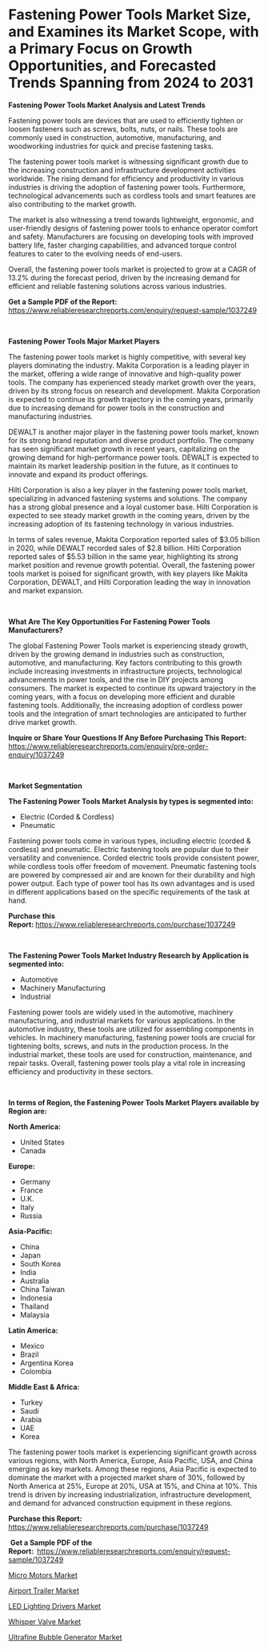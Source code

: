 <p><h1>Fastening Power Tools Market Size, and Examines its Market Scope, with a Primary Focus on Growth Opportunities, and Forecasted Trends Spanning from 2024 to 2031</h1></p><p><strong>Fastening Power Tools Market Analysis and Latest Trends</strong></p>
<p><p>Fastening power tools are devices that are used to efficiently tighten or loosen fasteners such as screws, bolts, nuts, or nails. These tools are commonly used in construction, automotive, manufacturing, and woodworking industries for quick and precise fastening tasks.</p><p>The fastening power tools market is witnessing significant growth due to the increasing construction and infrastructure development activities worldwide. The rising demand for efficiency and productivity in various industries is driving the adoption of fastening power tools. Furthermore, technological advancements such as cordless tools and smart features are also contributing to the market growth.</p><p>The market is also witnessing a trend towards lightweight, ergonomic, and user-friendly designs of fastening power tools to enhance operator comfort and safety. Manufacturers are focusing on developing tools with improved battery life, faster charging capabilities, and advanced torque control features to cater to the evolving needs of end-users.</p><p>Overall, the fastening power tools market is projected to grow at a CAGR of 13.2% during the forecast period, driven by the increasing demand for efficient and reliable fastening solutions across various industries.</p></p>
<p><strong>Get a Sample PDF of the Report:&nbsp;</strong> <a href="https://www.reliableresearchreports.com/enquiry/request-sample/1037249">https://www.reliableresearchreports.com/enquiry/request-sample/1037249</a></p>
<p>&nbsp;</p>
<p><strong>Fastening Power Tools Major Market Players</strong></p>
<p><p>The fastening power tools market is highly competitive, with several key players dominating the industry. Makita Corporation is a leading player in the market, offering a wide range of innovative and high-quality power tools. The company has experienced steady market growth over the years, driven by its strong focus on research and development. Makita Corporation is expected to continue its growth trajectory in the coming years, primarily due to increasing demand for power tools in the construction and manufacturing industries.</p><p>DEWALT is another major player in the fastening power tools market, known for its strong brand reputation and diverse product portfolio. The company has seen significant market growth in recent years, capitalizing on the growing demand for high-performance power tools. DEWALT is expected to maintain its market leadership position in the future, as it continues to innovate and expand its product offerings.</p><p>Hilti Corporation is also a key player in the fastening power tools market, specializing in advanced fastening systems and solutions. The company has a strong global presence and a loyal customer base. Hilti Corporation is expected to see steady market growth in the coming years, driven by the increasing adoption of its fastening technology in various industries.</p><p>In terms of sales revenue, Makita Corporation reported sales of $3.05 billion in 2020, while DEWALT recorded sales of $2.8 billion. Hilti Corporation reported sales of $5.53 billion in the same year, highlighting its strong market position and revenue growth potential. Overall, the fastening power tools market is poised for significant growth, with key players like Makita Corporation, DEWALT, and Hilti Corporation leading the way in innovation and market expansion.</p></p>
<p>&nbsp;</p>
<p><strong>What Are The Key Opportunities For Fastening Power Tools Manufacturers?</strong></p>
<p><p>The global Fastening Power Tools market is experiencing steady growth, driven by the growing demand in industries such as construction, automotive, and manufacturing. Key factors contributing to this growth include increasing investments in infrastructure projects, technological advancements in power tools, and the rise in DIY projects among consumers. The market is expected to continue its upward trajectory in the coming years, with a focus on developing more efficient and durable fastening tools. Additionally, the increasing adoption of cordless power tools and the integration of smart technologies are anticipated to further drive market growth.</p></p>
<p><strong>Inquire or Share Your Questions If Any Before Purchasing This Report:</strong> <a href="https://www.reliableresearchreports.com/enquiry/pre-order-enquiry/1037249">https://www.reliableresearchreports.com/enquiry/pre-order-enquiry/1037249</a></p>
<p>&nbsp;</p>
<p><strong>Market Segmentation</strong></p>
<p><strong>The Fastening Power Tools Market Analysis by types is segmented into:</strong></p>
<p><ul><li>Electric (Corded & Cordless)</li><li>Pneumatic</li></ul></p>
<p><p>Fastening power tools come in various types, including electric (corded & cordless) and pneumatic. Electric fastening tools are popular due to their versatility and convenience. Corded electric tools provide consistent power, while cordless tools offer freedom of movement. Pneumatic fastening tools are powered by compressed air and are known for their durability and high power output. Each type of power tool has its own advantages and is used in different applications based on the specific requirements of the task at hand.</p></p>
<p><strong>Purchase this Report:&nbsp;</strong><a href="https://www.reliableresearchreports.com/purchase/1037249">https://www.reliableresearchreports.com/purchase/1037249</a></p>
<p>&nbsp;</p>
<p><strong>The Fastening Power Tools Market Industry Research by Application is segmented into:</strong></p>
<p><ul><li>Automotive</li><li>Machinery Manufacturing</li><li>Industrial</li></ul></p>
<p><p>Fastening power tools are widely used in the automotive, machinery manufacturing, and industrial markets for various applications. In the automotive industry, these tools are utilized for assembling components in vehicles. In machinery manufacturing, fastening power tools are crucial for tightening bolts, screws, and nuts in the production process. In the industrial market, these tools are used for construction, maintenance, and repair tasks. Overall, fastening power tools play a vital role in increasing efficiency and productivity in these sectors.</p></p>
<p>&nbsp;</p>
<p><strong>In terms of Region, the Fastening Power Tools Market Players available by Region are:</strong></p>
<p>
    <p> <strong> North America: </strong>
        <ul>
            <li>United States</li>
            <li>Canada</li>
        </ul>
        </p> 
    <p> <strong> Europe: </strong>
        <ul>
            <li>Germany</li>
            <li>France</li>
            <li>U.K.</li>
            <li>Italy</li>
            <li>Russia</li>
        </ul>
        </p> 
    <p> <strong> Asia-Pacific: </strong>
        <ul>
            <li>China</li>
            <li>Japan</li>
            <li>South Korea</li>
            <li>India</li>
            <li>Australia</li>
            <li>China Taiwan</li>
            <li>Indonesia</li>
            <li>Thailand</li>
            <li>Malaysia</li>
        </ul>
        </p> 
    <p> <strong> Latin America: </strong>
        <ul>
            <li>Mexico</li>
            <li>Brazil</li>
            <li>Argentina Korea</li>
            <li>Colombia</li>
        </ul>
        </p> 
    <p> <strong> Middle East & Africa: </strong>
        <ul>
            <li>Turkey</li>
            <li>Saudi</li>
            <li>Arabia</li>
            <li>UAE</li>
            <li>Korea</li>
        </ul>
    </p>
    </p>
<p><p>The fastening power tools market is experiencing significant growth across various regions, with North America, Europe, Asia Pacific, USA, and China emerging as key markets. Among these regions, Asia Pacific is expected to dominate the market with a projected market share of 30%, followed by North America at 25%, Europe at 20%, USA at 15%, and China at 10%. This trend is driven by increasing industrialization, infrastructure development, and demand for advanced construction equipment in these regions.</p></p>
<p><strong>Purchase this Report: </strong><a href="https://www.reliableresearchreports.com/purchase/1037249">https://www.reliableresearchreports.com/purchase/1037249</a></p>
<p>&nbsp;<strong>Get a Sample PDF of the Report:&nbsp;&nbsp;</strong><a href="https://www.reliableresearchreports.com/enquiry/request-sample/1037249">https://www.reliableresearchreports.com/enquiry/request-sample/1037249</a></p>
<p><strong></strong></p>
<p><p><a href="https://github.com/aliciawhite5576/Market-Research-Report-List-3/blob/main/micro-motors-market.md">Micro Motors Market</a></p><p><a href="https://medium.com/@briaabshire1988/airport-trailer-market-insights-into-market-cagr-market-trends-and-growth-strategies-52d2eea17f7b">Airport Trailer Market</a></p><p><a href="https://github.com/laholand/Market-Research-Report-List-1/blob/main/led-lighting-drivers-market.md">LED Lighting Drivers Market</a></p><p><a href="https://medium.com/@briaabshire1988/whisper-valve-market-analysis-its-cagr-market-segmentation-and-global-industry-overview-60ce9b3c73ec">Whisper Valve Market</a></p><p><a href="https://medium.com/@briaabshire1988/ultrafine-bubble-generator-market-report-reveals-the-latest-trends-and-growth-opportunities-of-this-fc0f6d87e8df">Ultrafine Bubble Generator Market</a></p></p>